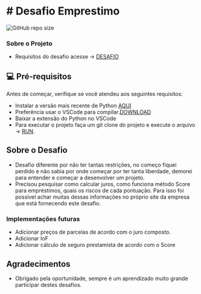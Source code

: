 # # Desafio Emprestimo

<!---Esses são exemplos. Veja https://shields.io para outras pessoas ou para personalizar este conjunto de escudos. Você pode querer incluir dependências, status do projeto e informações de licença aqui--->

![GitHub repo size](https://img.shields.io/github/repo-size/lordefps/Desafio_Emprestimo_Botao_2021)

### Sobre o Projeto
- Requisitos do desafio acesse -> [DESAFIO](desafio.md)

## 💻 Pré-requisitos

Antes de começar, verifique se você atendeu aos seguintes requisitos:
<!---Estes são apenas requisitos de exemplo. Adicionar, duplicar ou remover conforme necessário--->
* Instalar a versão mais recente de Python [AQUI](https://www.python.org/downloads/)
* Preferência usar o VSCode para compilar.[DOWNLOAD](https://code.visualstudio.com/download)
* Baixar a extensão do Python no VSCode 
* Para executar o projeto faça um git clone do projeto e execute o arquivo -> [RUN](emprestimo/run.py).

## Sobre o Desafio
- Desafio diferente por não ter tantas restrições, no começo fiquei perdido e não sabia por onde começar por ter tanta liberdade, demorei para entender e começar a desenvolver um projeto.
- Precisou pesquisar como calcular juros, como funciona método Score para empréstimos, quais os riscos de cada pontuação. Para isso foi possível achar muitas dessas informações no próprio site da empresa que está fornecendo este desafio.

### Implementações futuras 
- Adicionar preços de parcelas de acordo com o juro composto.
- Adicionar IoF
- Adicionar cálculo de seguro prestamista de acordo com o Score

## Agradecimentos
- Obrigado pela oportunidade, sempre é um aprendizado muito grande participar destes desafios.

